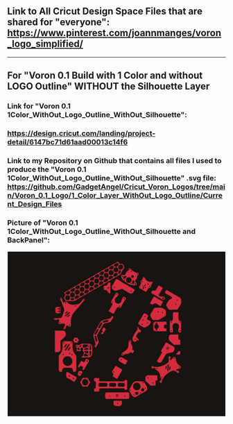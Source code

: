 ## Link to All Cricut Design Space Files that are shared for "everyone": https://www.pinterest.com/joannmanges/voron_logo_simplified/

---

## For "Voron 0.1 Build with 1 Color and without LOGO Outline" WITHOUT the Silhouette Layer

### Link for "Voron 0.1 1Color_WithOut_Logo_Outline_WithOut_Silhouette":
### https://design.cricut.com/landing/project-detail/6147bc71d61aad00013c14f6

### Link to my Repository on Github that contains all files I used to produce the "Voron 0.1 1Color_WithOut_Logo_Outline_WithOut_Silhouette" .svg file: https://github.com/GadgetAngel/Cricut_Voron_Logos/tree/main/Voron_0.1_Logo/1_Color_Layer_WithOut_Logo_Outline/Current_Design_Files

### Picture of "Voron 0.1 1Color_WithOut_Logo_Outline_WithOut_Silhouette and BackPanel":
![Voron0.1 withOut Logo Outline WithOUT Silhouette and BackPanel](../../images/V0.1woWOSilBackP.jpg)

